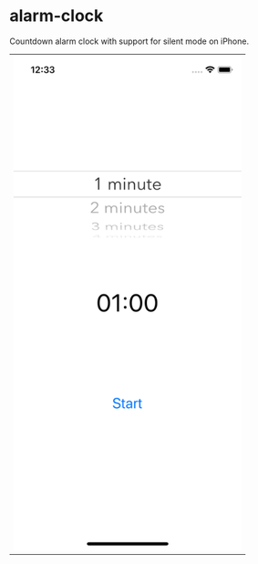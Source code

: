 # alarm-clock
Countdown alarm clock with support for silent mode on iPhone.

<table><tr><td>
<img src="screenshot.png" width="400" alt="Screenshot" /> 
</td></tr></table>
